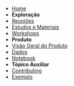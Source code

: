 - [Home](README.md)
- **Exploração**
- [Reuniões](/exploracao/reunioes.md)
- [Estudos e Materiais](/exploracao/estudos_materiais.md)
- [Workshops](/exploracao/workshops.md)
- **Produto**
- [Visão Geral do Produto](/produto/visaogeral.md)
- [Dados](/produto/dados.md)
- [Notebook](/produto/notebook.md)
- **Tópico Auxiliar**
- [Contributing](CONTRIBUTING.md)
- [Exemplo](template.md)
